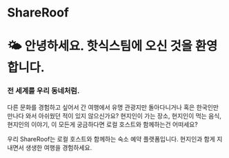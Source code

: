 # ShareRoof

# 🌤 안녕하세요. 핫식스팀에 오신 것을 환영합니다.

### 전 세계를 우리 동네처럼.

 다른 문화를 경험하고 싶어서 간 여행에서 유명 관광지만 돌아다니거나 혹은 한국인만 만나다 와서 아쉬웠던 적이 있지 않으신가요? 
 현지인이 가는 장소,
 현지인이 먹는 음식,
 현지인의 이야기,
 이 모든게 궁금하다면
 로컬 호스트와 함께하는건 어떠세요?
 
 우리 ShareRoof는 로컬 호스트와 함께하는 숙소 예약 플랫폼입니다.
 현지인과 함게 지내면서 생생한 여행을 경험하세요.

### 
